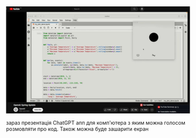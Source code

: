 <!--
date: 2025-02-02T23:23:04.231Z
photo: ![Photo](2024-05-13-17-19-56.jpg)


-->

![Photo](2024-05-13-17-19-56.jpg)

зараз презентація ChatGPT апп для комп'ютера з яким можна голосом розмовляти про код. Також можна буде зашарити екран